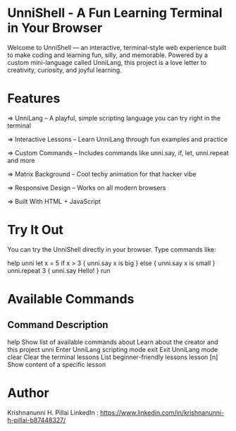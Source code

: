 # UnniShell - A Fun Learning Terminal in Your Browser
Welcome to UnniShell — an interactive, terminal-style web experience built to make coding and learning fun, silly, and memorable. 
Powered by a custom mini-language called UnniLang, this project is a love letter to creativity, curiosity, and joyful learning.

# Features
=> UnniLang – A playful, simple scripting language you can try right in the terminal

=> Interactive Lessons – Learn UnniLang through fun examples and practice

=> Custom Commands – Includes commands like unni.say, if, let, unni.repeat and more

=> Matrix Background – Cool techy animation for that hacker vibe

=> Responsive Design – Works on all modern browsers

=> Built With HTML + JavaScript

# Try It Out
You can try the UnniShell directly in your browser. Type commands like:


help
unni
let x = 5
if x > 3 {
  unni.say x is big
} else {
  unni.say x is small
}
unni.repeat 3 {
  unni.say Hello!
}
run

# Available Commands
  Command	                 Description
----------------------------------------------
help	              Show list of available commands
about	              Learn about the creator and this project
unni	              Enter UnniLang scripting mode
exit	              Exit UnniLang mode
clear	              Clear the terminal
lessons	            List beginner-friendly lessons
lesson [n]	        Show content of a specific lesson


# Author
Krishnanunni H. Pillai
LinkedIn : https://www.linkedin.com/in/krishnanunni-h-pillai-b87448327/

